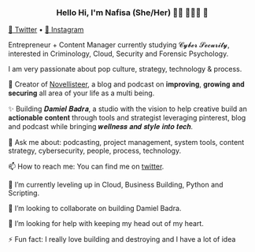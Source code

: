 <h3 align="center"> Hello Hi, I'm Nafisa (She/Her) 👋🏾 👩🏾‍💻 👋 </h3>

<p align="center">
  
  <a href="https://twitter.com/anafisad">📱 Twitter</a> • 
  <a href="https://instagram.com/c/novellisteer">📼 Instagram</a>
</p>

Entrepreneur + Content Manager currently studying 𝓒𝔂𝓫𝓮𝓻 𝓢𝓮𝓬𝓾𝓻𝓲𝓽𝔂, interested in Criminology, Cloud, Security and Forensic Psychology. 

I am very passionate about pop culture, strategy, technology & process.


🔭 Creator of <a href="https://novellisteer.com"> Novellisteer</a>,  a blog and podcast on 𝐢𝐦𝐩𝐫𝐨𝐯𝐢𝐧𝐠, 𝐠𝐫𝐨𝐰𝐢𝐧𝐠 𝐚𝐧𝐝 𝐬𝐞𝐜𝐮𝐫𝐢𝐧𝐠 all area of your life as a multi being.

✨ Building 𝑫𝒂𝒎𝒊𝒆𝒍 𝑩𝒂𝒅𝒓𝒂, a studio with the vision to help creative build an 𝐚𝐜𝐭𝐢𝐨𝐧𝐚𝐛𝐥𝐞 𝐜𝐨𝐧𝐭𝐞𝐧𝐭 through tools and strategist leveraging pinterest, blog and podcast while bringing 𝒘𝒆𝒍𝒍𝒏𝒆𝒔𝒔 𝒂𝒏𝒅 𝒔𝒕𝒚𝒍𝒆 𝒊𝒏𝒕𝒐 𝒕𝒆𝒄𝒉.

💬 Ask me about: podcasting, project management, system tools, content strategy, cybersecurity, people, process, technology.

📫 How to reach me: You can find me on [twitter](https://twitter.com/anafisad). 

🌱 I’m currently leveling up in Cloud, Business Building, Python and Scripting.

👯 I’m looking to collaborate on building Damiel Badra.

🤔 I’m looking for help with keeping my head out of my heart.

⚡ Fun fact: I really love building and destroying and I have a lot of idea 

<!--
**anafisad/anafisad** is a ✨ _special_ ✨ repository because its `README.md` (this file) appears on your GitHub profile.

⚡️ What I do:

- 🔭 I’m currently working on ...
- 🌱 I’m currently learning ...
- 👯 I’m looking to collaborate on ...
- 🤔 I’m looking for help with ...
- 💬 Ask me about ...
- 📫 How to reach me: ...
- 😄 Pronouns: ...
- ⚡ Fun fact: ...

- 💬 Ask me about ...
- 📫 How to reach me: ...
- 😄 Pronouns: ...
- ⚡ Fun fact: ...
